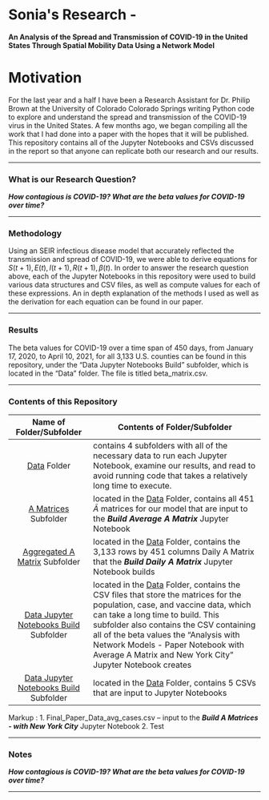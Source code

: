 #  Sonia's Research - 
**An Analysis of the Spread and Transmission of COVID-19 in the United States Through Spatial Mobility Data Using a Network Model**

# Motivation
For the last year and a half I have been a Research Assistant for Dr. Philip Brown at the University of Colorado Colorado Springs writing Python code to explore and understand the spread and transmission of the COVID-19 virus in the United States. A few months ago, we began compiling all the work that I had done into a paper with the hopes that it will be published. This repository contains all of the Jupyter Notebooks and CSVs discussed in the report so that anyone can replicate both our research and our results.
<hr>

### What is our Research Question?
***How contagious is COVID-19? What are the beta values for COVID-19 over time?***
<hr>

### Methodology
Using an SEIR infectious disease model that accurately reflected the transmission and spread of COVID-19, we were able to derive equations for ${S(t+1), E(t), I(t+1), R(t+1), \beta(t)}$. In order to answer the research question above, each of the Jupyter Notebooks in this repository were used to build various data structures and CSV files, as well as compute values for each of these expressions. An in depth explanation of the methods I used as well as the derivation for each equation can be found in our paper.    
<hr>

### Results
The beta values for COVID-19 over a time span of 450 days, from January 17, 2020, to April 10, 2021, for all 3,133 U.S. counties can be found in this repository, under the “Data Jupyter 
Notebooks Build” subfolder, which is located in the “Data” folder. The file is titled beta_matrix.csv.
<hr>

### Contents of this Repository
Name of Folder/Subfolder | Contents of Folder/Subfolder
| :---: | ---
<ins>Data</ins> Folder | contains 4 subfolders with all of the necessary data to run each Jupyter Notebook, examine our results, and read to avoid running code that takes a relatively long time to execute.  
<ins>A Matrices</ins> Subfolder | located in the <ins>Data</ins> Folder, contains  all 451 $\tilde{A}$ matrices for our model that are input to the ***Build Average A Matrix*** Jupyter Notebook
<ins>Aggregated A Matrix</ins> Subfolder | located in the <ins>Data</ins> Folder, contains the 3,133 rows by 451 columns Daily A Matrix that the ***Build Daily A Matrix*** Jupyter Notebook builds
<ins>Data Jupyter Notebooks Build</ins> Subfolder | located in the <ins>Data</ins> Folder, contains the CSV files that store the matrices for the population, case, and vaccine data, which can take a long time to build. This subfolder also contains the CSV containing all of the beta values the “Analysis with Network Models - Paper Notebook with Average A Matrix and New York City” Jupyter Notebook creates
<ins>Data Jupyter Notebooks Build</ins> Subfolder | located in the <ins>Data</ins> Folder, contains 5 CSVs that are input to Jupyter Notebooks
Markup : 1. Final_Paper_Data_avg_cases.csv – input to the ***Build A Matrices - with New York City*** Jupyter Notebook
         2. Test
<hr>


### Notes
***How contagious is COVID-19? What are the beta values for COVID-19 over time?***
<hr>
